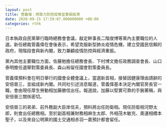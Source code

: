 ```yaml
---
layout: post
title: 菅義偉：將致力防控疫情並重振經濟
date: 2020-09-15 17:59:07.000000000 +08:00
categories: rthk
---
```


日本執政自民黨舉行臨時總務會會議，敲定幹事長二階俊博等黨內主要職位的人選。新任總裁菅義偉在會後表示，希望克服新型肺炎疫情危機，建立受國民信賴的政府，現階段會與新內閣，致力兼顧疫情防控與經濟重振。

黨內其他主要職位方面，佐藤勉擔任總務會長、下村博文擔任政務調查會長、山口泰明擔任選舉對策委員長、森山裕留任國會對策委員長。

菅義偉預料會在明日舉行的國會全體會議上，當選新首相，接替因健康理由請辭的安倍晉三，並組成新內閣。共同社引述消息報道，菅義偉基本決定內閣官房長官一職，會由現任厚生勞動相加藤勝信出任。報道說，加藤以堅實可靠的手腕著稱，與安倍晉三關係密切。

安倍晉三的弟弟、前外務副大臣岸信夫，預料將出任防衛相。現任防衛相河野太郎，則會出任總務相。至於副首相兼財務相麻生太郎、外相茂木敏充、奧運相橋本聖子，以及來自公明黨的國土交通相赤羽一嘉預計都會留任。

